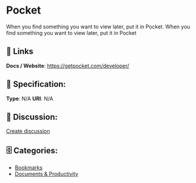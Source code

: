 # Pocket


When you find something you want to view later, put it in Pocket. When you find something you want to view later, put it in Pocket

##  🔗 Links
**Docs / Website**: https://getpocket.com/developer/

## 🧬 Specification:
**Type**: N/A
**URI**: N/A

## 💬 Discussion:
[Create discussion](https://github.com/apis-list/apis-list/discussions/new)

## 🗄️ Categories:
- [Bookmarks](https://github.com/apis-list/apis-list#bookmarks)
- [Documents & Productivity](https://github.com/apis-list/apis-list#documents--productivity)










